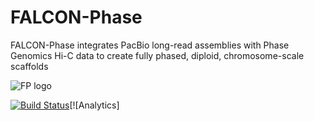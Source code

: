 # FALCON-Phase
FALCON-Phase integrates PacBio long-read assemblies with Phase Genomics Hi-C data to create fully phased, diploid, chromosome-scale scaffolds

![FP logo](https://github.com/phasegenomics/FALCON-Phase/blob/master/logo/FP.png)



 [![Build Status](https://travis-ci.com/phasegenomics/FALCON-Phase.svg?branch=master)](https://travis-ci.com/phasegenomics/FALCON-Phase)[![Analytics]


